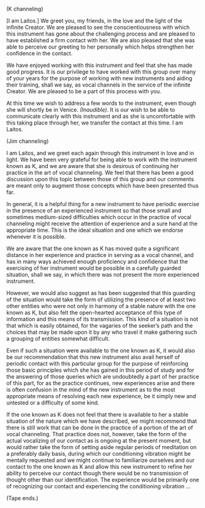 <p class="channel-type">(K channeling)</p>
<p>[I am Laitos.] We greet you, my friends, in the love and the light of the infinite Creator. We are pleased to see the conscientiousness with which this instrument has gone about the challenging process and are pleased to have established a firm contact with her. We are also pleased that she was able to perceive our greeting to her personally which helps strengthen her confidence in the contact.</p>
<p>We have enjoyed working with this instrument and feel that she has made good progress. It is our privilege to have worked with this group over many of your years for the purpose of working with new instruments and aiding their training, shall we say, as vocal channels in the service of the infinite Creator. We are pleased to be a part of this process with you.</p>
<p>At this time we wish to address a few words to the instrument, even though she will shortly be in Venice. <em>(Inaudible)</em>. It is our wish to be able to communicate clearly with this instrument and as she is uncomfortable with this taking place through her, we transfer the contact at this time. I am Laitos.</p>
<p class="channel-type">(Jim channeling)</p>
<p>I am Laitos, and we greet each again through this instrument in love and in light. We have been very grateful for being able to work with the instrument known as K, and we are aware that she is desirous of continuing her practice in the art of vocal channeling. We feel that there has been a good discussion upon this topic between those of this group and our comments are meant only to augment those concepts which have been presented thus far.</p>
<p>In general, it is a helpful thing for a new instrument to have periodic exercise in the presence of an experienced instrument so that those small and sometimes medium-sized difficulties which occur in the practice of vocal channeling might receive the attention of experience and a sure hand at the appropriate time. This is the ideal situation and one which we endorse whenever it is possible.</p>
<p>We are aware that the one known as K has moved quite a significant distance in her experience and practice in serving as a vocal channel, and has in many ways achieved enough proficiency and confidence that the exercising of her instrument would be possible in a carefully guarded situation, shall we say, in which there was not present the more experienced instrument.</p>
<p>However, we would also suggest as has been suggested that this guarding of the situation would take the form of utilizing the presence of at least two other entities who were not only in harmony of a stable nature with the one known as K, but also felt the open-hearted acceptance of this type of information and this means of its transmission. This kind of a situation is not that which is easily obtained, for the vagaries of the seeker’s path and the choices that may be made upon it by any who travel it make gathering such a grouping of entities somewhat difficult.</p>
<p>Even if such a situation were available to the one known as K, it would also be our recommendation that this new instrument also avail herself of periodic contact with this particular group for the purpose of reinforcing those basic principles which she has gained in this period of study and for the answering of those queries which are undoubtedly a part of her practice of this part, for as the practice continues, new experiences arise and there is often confusion in the mind of the new instrument as to the most appropriate means of resolving each new experience, be it simply new and untested or a difficulty of some kind.</p>
<p>If the one known as K does not feel that there is available to her a stable situation of the nature which we have described, we might recommend that there is still work that can be done in the practice of a portion of the art of vocal channeling. That practice does not, however, take the form of the actual vocalizing of our contact as is ongoing at the present moment, but would rather take the form of setting aside regular periods of meditation on a preferably daily basis, during which our conditioning vibration might be mentally requested and we might continue to familiarize ourselves and our contact to the one known as K and allow this new instrument to refine her ability to perceive our contact though there would be no transmission of thought other than our identification. The experience would be primarily one of recognizing our contact and experiencing the conditioning vibration …</p>
<p class="comment">(Tape ends.)</p>